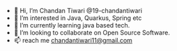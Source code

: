 - 👋 Hi, I’m Chandan Tiwari @19-chandantiwari
- 👀 I’m interested in Java, Quarkus, Spring etc
- 🌱 I’m currently learning java based tech.
- 💞️ I’m looking to collaborate on Open Source Software.
- 📫 reach me chandantiwari11@gmail.com

<!---
19-chandantiwari/19-chandantiwari is a ✨ special ✨ repository because its `README.md` (this file) appears on your GitHub profile.
You can click the Preview link to take a look at your changes.
--->
